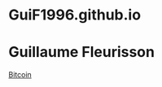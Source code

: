 # GuiF1996.github.io
<!DOCTYPE html>
<html>
<head>
</head>
<body>
<h1>Guillaume Fleurisson</h1>
<a href="https://GuiF1996.github.io/bitcoin">Bitcoin</a>
</body>
</html>
